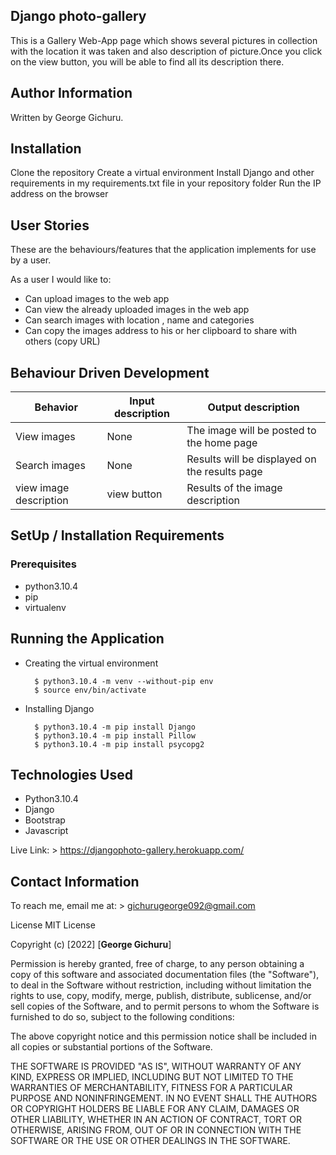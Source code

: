 ## Django photo-gallery

This is a Gallery Web-App page which shows several pictures in collection with the location it was taken and also description of picture.Once you click on the view button, you will be able to find all its description there.

## Author Information

Written by George Gichuru.

## Installation

Clone the repository
Create a virtual environment
Install Django and other requirements in my requirements.txt file in your repository folder
Run the IP address on the browser

## User Stories

These are the behaviours/features that the application implements for use by a user.

As a user I would like to:

- Can upload images to the web app
- Can view the already uploaded images in the web app
- Can search images with location , name and categories
- Can copy the images address to his or her clipboard to share with others (copy URL)

## Behaviour Driven Development

| Behavior      | Input description | Output description                            |
| ------------- | ----------------- | --------------------------------------------- |
| View images  | None              | The image will be posted to the home page     |
| Search images | None              | Results will be displayed on the results page |
| view image description | view button | Results of the image description |

## SetUp / Installation Requirements

### Prerequisites

- python3.10.4
- pip
- virtualenv

## Running the Application

- Creating the virtual environment

        $ python3.10.4 -m venv --without-pip env
        $ source env/bin/activate

- Installing Django

        $ python3.10.4 -m pip install Django
        $ python3.10.4 -m pip install Pillow
        $ python3.10.4 -m pip install psycopg2

## Technologies Used

- Python3.10.4
- Django
- Bootstrap
- Javascript

Live Link: > https://djangophoto-gallery.herokuapp.com/

## Contact Information

To reach me, email me at: > gichurugeorge092@gmail.com

License
MIT License

Copyright (c) [2022] [**George Gichuru**]

Permission is hereby granted, free of charge, to any person obtaining a copy of this software and associated documentation files (the "Software"), to deal in the Software without restriction, including without limitation the rights to use, copy, modify, merge, publish, distribute, sublicense, and/or sell copies of the Software, and to permit persons to whom the Software is furnished to do so, subject to the following conditions:

The above copyright notice and this permission notice shall be included in all copies or substantial portions of the Software.

THE SOFTWARE IS PROVIDED "AS IS", WITHOUT WARRANTY OF ANY KIND, EXPRESS OR IMPLIED, INCLUDING BUT NOT LIMITED TO THE WARRANTIES OF MERCHANTABILITY, FITNESS FOR A PARTICULAR PURPOSE AND NONINFRINGEMENT. IN NO EVENT SHALL THE AUTHORS OR COPYRIGHT HOLDERS BE LIABLE FOR ANY CLAIM, DAMAGES OR OTHER LIABILITY, WHETHER IN AN ACTION OF CONTRACT, TORT OR OTHERWISE, ARISING FROM, OUT OF OR IN CONNECTION WITH THE SOFTWARE OR THE USE OR OTHER DEALINGS IN THE SOFTWARE.
